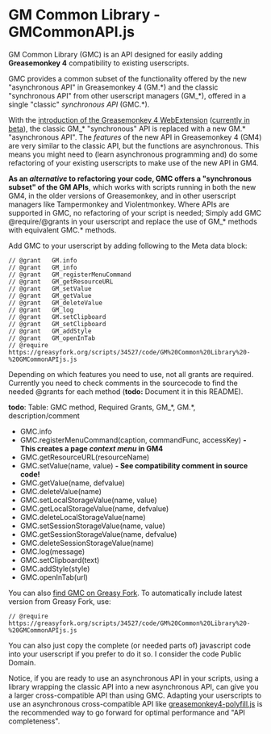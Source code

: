 # GM Common Library - GMCommonAPI.js

GM Common Library (GMC) is an API designed for easily adding **Greasemonkey 4** compatibility to existing userscripts.

GMC provides a common subset of the functionality offered by the new "asynchronous API" in Greasemonkey 4 (GM.\*) and the classic "synchronous API" from other userscript managers (GM_\*), offered in a single "classic" _synchronous API_ (GMC.\*).

With the [introduction of the Greasemonkey 4 WebExtension](http://www.greasespot.net/2017/09/greasemonkey-4-announcement.html) ([currently in beta](https://addons.mozilla.org/en-US/firefox/addon/greasemonkey/versions/beta)), the classic GM_\* "synchronous" API is replaced with a new GM.\* "asynchronous API". The _features_ of the new API in Greasemonkey 4 (GM4) are very similar to the classic API, but the functions are asynchronous. This means you might need to (learn asynchronous programming and) do some refactoring of your existing userscripts to make use of the new API in GM4.

**As an _alternative_ to refactoring your code, GMC offers a "synchronous subset" of the GM APIs**, which works with scripts running in both the new GM4, in the older versions of Greasemonkey, and in other userscript managers like Tampermonkey and Violentmonkey. Where APIs are supported in GMC, no refactoring of your script is needed; Simply add GMC @require/@grants in your userscript and replace the use of GM_\* methods with equivalent GMC.\* methods.

Add GMC to your userscript by adding following to the Meta data block:

    // @grant   GM.info
    // @grant   GM_info
    // @grant   GM_registerMenuCommand
    // @grant   GM_getResourceURL
    // @grant   GM_setValue
    // @grant   GM_getValue
    // @grant   GM_deleteValue
    // @grant   GM_log
    // @grant   GM.setClipboard
    // @grant   GM_setClipboard
    // @grant   GM_addStyle
    // @grant   GM_openInTab
    // @require https://greasyfork.org/scripts/34527/code/GM%20Common%20Library%20-%20GMCommonAPIjs.js

Depending on which features you need to use, not all grants are required. Currently you need to check comments in the sourcecode to find the needed @grants for each method (**todo:** Document it in this README).

**todo**: Table: GMC method, Required Grants, GM_\*, GM.\*, description/comment

- GMC.info
- GMC.registerMenuCommand(caption, commandFunc, accessKey)  **- This creates a page _context menu_ in GM4**
- GMC.getResourceURL(resourceName)
- GMC.setValue(name, value)  **- See compatibility comment in source code!**
- GMC.getValue(name, defvalue)
- GMC.deleteValue(name)
- GMC.setLocalStorageValue(name, value)
- GMC.getLocalStorageValue(name, defvalue)
- GMC.deleteLocalStorageValue(name)
- GMC.setSessionStorageValue(name, value)
- GMC.getSessionStorageValue(name, defvalue)
- GMC.deleteSessionStorageValue(name)
- GMC.log(message)
- GMC.setClipboard(text)
- GMC.addStyle(style)
- GMC.openInTab(url)

You can also [find GMC on Greasy Fork](https://greasyfork.org/scripts/34527). To automatically include latest version from Greasy Fork, use:
 
    // @require https://greasyfork.org/scripts/34527/code/GM%20Common%20Library%20-%20GMCommonAPIjs.js

You can also just copy the complete (or needed parts of) javascript code into your userscript if you prefer to do it so. I consider the code Public Domain. 

Notice, if you are ready to use an asynchronous API in your scripts, using a library wrapping the classic API into a new asynchronous API, can give you a larger cross-compatible API than using GMC. Adapting your userscripts to use an asynchronous cross-compatible API like [greasemonkey4-polyfill.js](https://arantius.com/misc/greasemonkey/imports/greasemonkey4-polyfill.js) is the recommended way to go forward for optimal performance and "API completeness".
